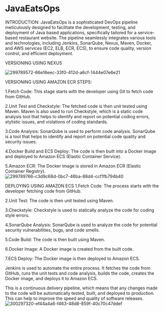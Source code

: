 # JavaEatsOps

INTRODUCTION: JavaEatsOps is a sophisticated DevOps pipeline meticulously designed to facilitate the development, testing, and deployment of Java based applications, specifically tailored for a service-based restaurant website. The pipeline seamlessly integrates various tools and technologies, including Jenkins, SonarQube, Nexus, Maven, Docker, and AWS services (EC2, ELB, ECR, ECS), to ensure code quality, version control, and efficient deployment.

VERSIONING USING NEXUS

![299789572-66e16eec-33f0-412d-a6cf-1444e07e6e21](https://github.com/SudhanshuRanjan07/JavaEatsOps/assets/96585297/865c3c6f-e759-4c6f-9497-f9f5bd8814ae)

VERSIONING USING AMAZON ECR
STEPS:

1.Fetch Code: This stage starts with the developer using Git to fetch code from GitHub.

2.Unit Test and Checkstyle: The fetched code is then unit tested using Maven. Maven is also used to run Checkstyle, which is a static code analysis tool that helps to identify and report on potential coding errors, stylistic issues, and violations of coding standards.

3.Code Analysis: SonarQube is used to perform code analysis. SonarQube is a tool that helps to identify and report on potential code quality and security issues.

4.Docker Build and ECS Deploy: The code is then built into a Docker image and deployed to Amazon ECS (Elastic Container Service).

5.Amazon ECR: The Docker image is stored in Amazon ECR (Elastic Container Registry). 
![299789766-c3d9c68d-0bc7-46ba-88d4-ccf1fb794b40](https://github.com/SudhanshuRanjan07/JavaEatsOps/assets/96585297/68564300-70e7-4ed9-b7ea-52b44a511901)

DEPLOYING USING AMAZON ECS
1.Fetch Code: The process starts with the developer fetching code from GitHub.

2.Unit Test: The code is then unit tested using Maven.

3.Checkstyle: Checkstyle is used to statically analyze the code for coding style errors.

4.SonarQube Analysis: SonarQube is used to analyze the code for potential security vulnerabilities, bugs, and code smells.

5.Code Build: The code is then built using Maven.

6.Docker Image: A Docker image is created from the built code.

7.ECS Deploy: The Docker image is then deployed to Amazon ECS.

Jenkins is used to automate the entire process. It fetches the code from GitHub, runs the unit tests and code analysis, builds the code, creates the Docker image, and deploys it to Amazon ECS.

This is a continuous delivery pipeline, which means that any changes made to the code will be automatically tested, built, and deployed to production. This can help to improve the speed and quality of software releases. 
![300297320-ef44a4a6-f463-48d8-859f-40c70c47ddef](https://github.com/SudhanshuRanjan07/JavaEatsOps/assets/96585297/89c6fe01-7dc2-4a4a-a503-438867e43def)

